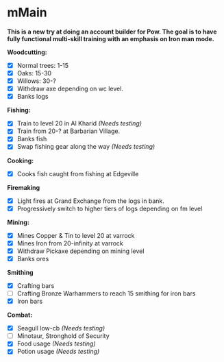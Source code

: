 # mMain
**This is a new try at doing an account builder for Pow. The goal is to have fully functional multi-skill training with an emphasis on Iron man mode.**

**Woodcutting:**
- [X] Normal trees: 1-15
- [X] Oaks: 15-30
- [X] Willows: 30-?
- [X] Withdraw axe depending on wc level.
- [X] Banks logs

**Fishing:**
- [X] Train to level 20 in Al Kharid *(Needs testing)*
- [X] Train from 20-? at Barbarian Village.
- [X] Banks fish
- [X] Swap fishing gear along the way *(Needs testing)*

**Cooking:**
- [X] Cooks fish caught from fishing at Edgeville

**Firemaking**
- [X] Light fires at Grand Exchange from the logs in bank.
- [X] Progressively switch to higher tiers of logs depending on fm level

**Mining:**
- [X] Mines Copper & Tin to level 20 at varrock
- [X] Mines Iron from 20-infinity at varrock
- [X] Withdraw Pickaxe depending on mining level
- [X] Banks ores

**Smithing**
- [X] Crafting bars
- [ ] Crafting Bronze Warhammers to reach 15 smithing for iron bars
- [X] Iron bars

**Combat:**
- [X] Seagull low-cb *(Needs testing)*
- [ ] Minotaur, Stronghold of Security
- [X] Food usage *(Needs testing)*
- [X] Potion usage *(Needs testing)*
